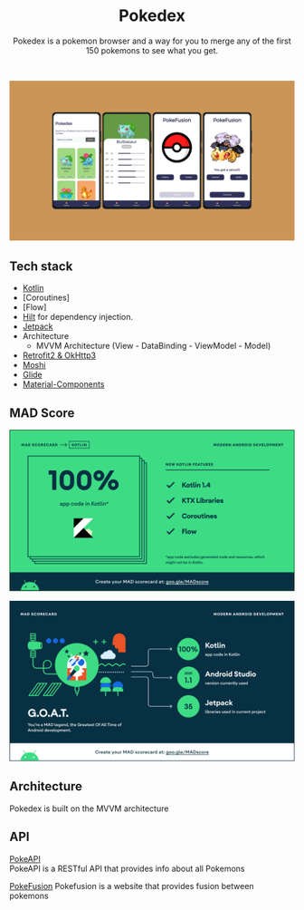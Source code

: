 <h1 align="center">Pokedex</h1>

<p align="center">  
Pokedex is a pokemon browser and a way for you to merge any of the first 150 pokemons to see what you get.
</p>
</br>

<p align="center">
<img src="/repoimages/screenshotapp.png"/>
</p>

## Tech stack
- [Kotlin](https://kotlinlang.org/)
-   [Coroutines]
-   [Flow]
- [Hilt](https://dagger.dev/hilt/) for dependency injection.
- [Jetpack](https://developer.android.com/jetpack)
- Architecture
  - MVVM Architecture (View - DataBinding - ViewModel - Model)
- [Retrofit2 & OkHttp3](https://github.com/square/retrofit)
- [Moshi](https://github.com/square/moshi/)
- [Glide](https://github.com/bumptech/glide)
- [Material-Components](https://github.com/material-components/material-components-android)

## MAD Score

<p align="center">
<img src="/repoimages/madscore1.png"/>
</p>

<p align="center">
<img src="/repoimages/madscore2.png"/>
</p>

## Architecture
Pokedex is built on the MVVM architecture

## API

[PokeAPI](https://pokeapi.co/) <br>
PokeAPI is a RESTful API that provides info about all Pokemons

[PokeFusion](https://pokemon.alexonsager.net/)
Pokefusion is a website that provides fusion between pokemons
